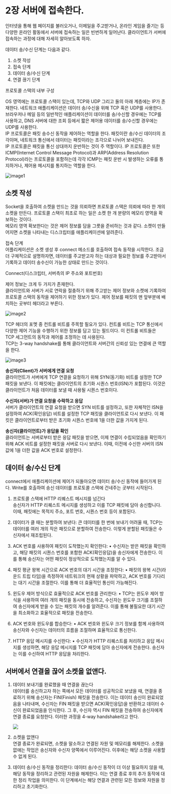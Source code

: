 # 2장 서버에 접속한다.

인터넷을 통해 웹 페이지를 불러오거나, 이메일을 주고받거나, 온라인 게임을 즐기는 등 다양한 온라인 활동에서 서버에 접속하는 일은 빈번하게 일어난다. 클라이언트가 서버에 접속하는 과정에 대해 자세히 알아보도록 하자.

데이터 송/수신 단계는 다음과 같다.

  1.	소켓 작성
  2.	접속 단계
  3.	데이터 송/수신 단계
  4.	연결 끊기 단계

프로토콜 스택의 내부 구성  

OS 영역에는 프로토콜 스택이 있는데, TCP와 UDP 그리고 둘의 아래 계층에는 IP가 존재한다. 네트워크 애플리케이션은 데이터 송/수신을 위해 TCP 혹은 UDP를 사용한다.  
브라우저나 메일 등의 일반적인 애플리케이션이 데이터를 송/수신할 경우에는 TCP를 사용하고, DNS 서버에 대한 조회 등에서 짧은 제어용 데이터를 송/수신할 경우에는 UDP를 사용한다.  
IP 프로토콜은 패킷 송수신 동작을 제어하는 역할을 한다. 패킷이란 송/수신 데이터의 조각이며, 네트워크 통신에서 데이터는 패킷이라는 조각으로 나뉘어 보내진다.  
IP 프로토콜은 패킷을 통신 상대까지 운반하는 것이 주 역할이다. IP 프로토콜은 또한 ICMP(Internet Control Message Protocol)과 ARP(Address Resolution Protocol)라는 프로토콜을 포함하는데 각각 ICMP는 패킷 운반 시 발생하는 오류를 통지하거나, 제어용 메시지를 통지하는 역할을 한다.  

![image1](https://velog.velcdn.com/images/ehgns0305/post/c6b23837-0718-4c39-8fb0-2a32ecfd4ec8/image.png)

## 소켓 작성
Socket을 호출하여 소켓을 만드는 것을 의뢰하면 프로토콜 스택은 의뢰에 따라 한 개의 소켓을 만든다. 프로토콜 스택이 최초로 하는 일은 소켓 한 개 분량의 메모리 영역을 확보하는 것이다.  
메모리 영역 확보한다는 것은 제어 정보를 담을 그릇을 준비하는 것과 같다.
소켓이 만들어지면 소켓을 나타내는 디스크립터를 애플리케이션에 알려준다.

접속 단계  
어플리케이션은 소켓 생성 후 connect 메소드를 호출하여 접속 동작을 시작한다. 조금 더 구체적으로 설명하자면, 데이터를 주고받고자 하는 대상과 필요한 정보를 주고받아서 기록하고 데이터 송수신이 가능한 상태로 만드는 것이다. 

Connect(디스크립터, 서버측의 IP 주소와 포트번호)

제어 정보는 크게 두 가지가 존재한다.  
클라이언트와 서버가 서로 연락을 절충하기 위해 주고받는 제어 정보와 소켓에 기록하여 프로토콜 스택의 동작을 제어하기 위한 정보가 있다.
제어 정보를 패킷의 맨 앞부분에 배치하는 곳부터 헤더라고 부른다.

![image2](https://velog.velcdn.com/images/ehgns0305/post/0743e722-c619-40ab-8a6e-6a002684729b/image.png)  

TCP 헤더의 포멧 중 컨트롤 비트를 주목할 필요가 있다. 컨트롤 비트는 TCP 통신에서 다양한 제어 기능을 수행하기 위한 정보를 담고 있는 필드이다. 이 컨트롤 비트들은 TCP 세그먼트의 동작과 제어를 조정하는 데 사용된다.  
TCP는 3-way handshake를 통해 클라이언트와 서버간의 신뢰성 있는 연결에 큰 역할을 한다.  

![image3](https://velog.velcdn.com/images/ehgns0305/post/32479359-baf4-4061-9e6a-37ad4f04a3c7/image.png)

**송신자(Client)가 서버에게 연결 요청**  
클라이언트가 서버에게 TCP 연결을 요청하기 위해 SYN(동기화) 비트를 설정한 TCP 패킷을 보낸다. 이 패킷에는 클라이언트의 초기화 시퀀스 번호(ISN)가 포함된다. 이것은 클라이언트가 처음 데이터를 보낼 때 사용될 시퀀스 번호이다. 

**수신자(서버)가 연결 요청을 수락하고 응답**  
서버가 클라이언트의 연결 요청을 받으면 SYN 비트를 설정하고, 또한 자체적인 ISN을 설정하여 ACK(확인응답) 비트를 설정한 TCP 패킷을 클라이언트로 다시 보낸다. 이 패킷은 클라이언트로부터 받은 초기화 시퀀스 번호에 1을 더한 값을 가지게 된다.

**송신자(클라이언트)가 응답을 확인**   
클라이언트는 서버로부터 받은 응답 패킷을 받으면, 이제 연결이 수립되었음을 확인하기 위해 ACK 비트를 설정한 패킷을 서버로 다시 보낸다. 이때, 이전에 수신한 서버의 ISN 값에 1을 더한 값을 ACK 번호로 설정한다.

## 데이터 송/수신 단계

connect에서 애플리케이션에 제어가 되돌아오면 데이터 송/수신 동작에 들어가게 된다. Write를 호출하여 송신 데이터를 프로토콜 스택에 건네주는 곳부터 시작된다.

1.	프로토콜 스택에 HTTP 리퀘스트 메시지를 넘긴다  
송신자가 HTTP 리퀘스트 메시지를 생성하고 이를 TCP 패킷에 담아 송신합니다. 이때, 패킷에는 목적지 주소, 포트 번호, 시퀀스 번호 등이 포함된다.

2. 데이터가 클 때는 분할하여 보낸다:
 큰 데이터를 한 번에 보내기 어려울 때, TCP는 데이터를 여러 개의 작은 패킷으로 분할하여 전송한다. 이렇게 분할된 패킷들은 수신자에서 재조립된다.

3.	ACK 번호를 사용하여 패킷이 도착했는지 확인한다:
•	수신자는 받은 패킷을 확인하고, 해당 패킷의 시퀀스 번호를 포함한 ACK(확인응답)을 송신자에게 전송한다. 이를 통해 송신자는 어떤 패킷이 정상적으로 도착했는지를 알 수 있다.

4.	패킷 평균 왕복 시간으로 ACK 번호의 대기 시간을 조정한다:
•	패킷의 왕복 시간(라운드 트립 타임)을 측정하여 네트워크의 현재 상황을 파악하고,  ACK 번호를 기다리는 대기 시간을 조절한다. 이를 통해 더 효율적인 통신이 가능해진다.

5.	윈도우 제어 방식으로 효율적으로 ACK 번호를 관리한다:
•	TCP는 윈도우 제어 방식을 사용하여 여러 개의 패킷을 동시에 전송하고, 수신자는 윈도우 크기를 조절하여 송신자에게 받을 수 있는 패킷의 개수를 알려준다. 이를 통해 불필요한 대기 시간을 최소화하고 효율적으로 패킷을 전송한다.

6.	ACK 번호와 윈도우를 합승한다:
•	ACK 번호와 윈도우 크기 정보를 함께 사용하여 송신자와 수신자는 데이터의 흐름을 조절하며 효율적으로 통신한다.

7.	HTTP 응답 메시지를 수신한다:
•	수신자가 HTTP 리퀘스트를 처리하고 응답 메시지를 생성하면, 해당 응답 메시지를 TCP 패킷에 담아 송신자에게 전송한다. 송신자는 이를 수신하여 HTTP 응답을 처리한다.

## 서버에서 연결을 끊어 소켓을 없앤다.

1.	데이터 보내기를 완료했을 때 연결을 끊는다  
데이터를 송신하고자 하는 쪽에서 모든 데이터를 성공적으로 보냈을 때, 연결을 종료하기 위해 송신자는 FIN(Finish) 패킷을 전송한다. 이는 데이터 송신이 완료되었음을 나타내며, 수신자는 FIN 패킷을 받으면 ACK(확인응답)을 반환하고 데이터 수신이 완료되었음을 인식한다. 그 후, 수신자 역시 FIN 패킷을 전송하여 송신자에게 연결 종료를 요청한다. 이러한 과정을 4-way handshake라고 한다.

    ![](https://velog.velcdn.com/images/ehgns0305/post/beb7393f-2c1d-4978-8456-530e6ec7a26a/image.png)

2.	소켓을 없앤다  
연결 종료가 완료되면, 소켓을 말소하고 연결된 자원 및 메모리를 해제한다. 소켓을 없애는 작업은 송신자와 수신자 양쪽에서 이루어진다. 이후에는 해당 소켓을 사용할 수 없게 된다.

3.	데이터 송/수신 동작을 정리한다:
데이터 송/수신 동작이 더 이상 필요하지 않을 때, 해당 동작을 정리하고 관련된 자원을 해제한다. 이는 연결 종료 후의 추가 동작에 대한 정리 작업을 의미한다. 이 단계에서는 해당 연결과 관련된 모든 정보와 자원을 정리하고 초기화한다.

